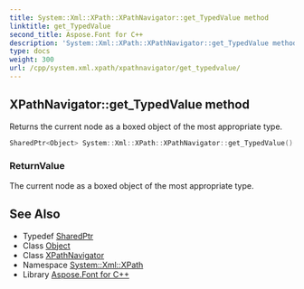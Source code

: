 ```yaml
---
title: System::Xml::XPath::XPathNavigator::get_TypedValue method
linktitle: get_TypedValue
second_title: Aspose.Font for C++
description: 'System::Xml::XPath::XPathNavigator::get_TypedValue method. Returns the current node as a boxed object of the most appropriate type in C++.'
type: docs
weight: 300
url: /cpp/system.xml.xpath/xpathnavigator/get_typedvalue/
---
```

## XPathNavigator::get_TypedValue method


Returns the current node as a boxed object of the most appropriate type.

```cpp
SharedPtr<Object> System::Xml::XPath::XPathNavigator::get_TypedValue() override
```


### ReturnValue

The current node as a boxed object of the most appropriate type.

## See Also

* Typedef [SharedPtr](../../../system/sharedptr/)
* Class [Object](../../../system/object/)
* Class [XPathNavigator](../)
* Namespace [System::Xml::XPath](../../)
* Library [Aspose.Font for C++](../../../)
